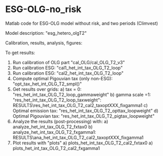 # ESG-OLG-no_risk
Matlab code for ESG-OLG model without risk, and two periods (Climvest)

Model description: "esg_hetero_olgT2"

Calibration, results, analysis, figures:

To get results:
1) Run calibration of OLG part "cal_OLG/cal_OLG_T2_v3"
2) Run calibration ESG: "cal1_het_int_tax_OLG_T2_loop"
3) Run calibration ESG: "cal2_het_int_tax_OLG_T2_loop"
4) Compute optimal Pigouvian tax (only non-ESG): "opt_tax_het_int_OLG_T2_smpl()"
5) Get results over grids:
    a) tax = 0: "res_het_int_tax_OLG_T2_loop_gammaweight"
    b) gamma scale =1: "res_het_int_tax_OLG_T2_loop_taxweight": RESULTS\res_het_int_tax_OLG_T2_cal2_taxoptXXX_fixgamma1
    c) Optimal emission tax:   "res_het_int_tax_OLG_T2_opttax_loopweight"
    d) Optimal Pigouvian tax:  "res_het_int_tax_OLG_T2_pigtax_loopweight"
6) Analyze the results (post-processing) with:
    a) analyze_het_int_tax_OLG_T2_fxtax0
    b) analyze_het_int_tax_OLG_T2_fxgamma1: RESULTS\ana_het_int_tax_OLG_T2_cal2_taxoptXXX_fixgamma1
5) Plot results with "plots"
    a) plots_het_int_tax_OLG_T2_cal2_fxtax0
    a) plots_het_int_tax_OLG_T2_cal2_fxgamma1
